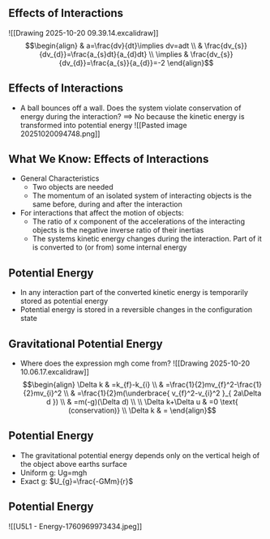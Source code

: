 ## Effects of Interactions
![[Drawing 2025-10-20 09.39.14.excalidraw]]
$$\begin{align}
 & a=\frac{dv}{dt}\implies dv=adt \\
 & \frac{dv_{s}}{dv_{d}}=\frac{a_{s}dt}{a_{d}dt} \\
\implies & \frac{dv_{s}}{dv_{d}}=\frac{a_{s}}{a_{d}}=-2
\end{align}$$
## Effects of Interactions
- A ball bounces off a wall. Does the system violate conservation of energy during the interaction? $\implies$ No because the kinetic energy is transformed into potential energy
![[Pasted image 20251020094748.png]]
## What We Know: Effects of Interactions
- General Characteristics
	- Two objects are needed
	- The momentum of an isolated system of interacting objects is the same before, during and after the interaction
- For interactions that affect the motion of objects:
	- The ratio of x component of the accelerations of the interacting objects is the negative inverse ratio of their inertias
	- The systems kinetic energy changes during the interaction. Part of it is converted to (or from) some internal energy
## Potential Energy
- In any interaction part of the converted kinetic energy is temporarily stored as potential energy
- Potential energy is stored in a reversible changes in the configuration state
## Gravitational Potential Energy
- Where does the expression mgh come from?
![[Drawing 2025-10-20 10.06.17.excalidraw]]
$$\begin{align}
\Delta k & =k_{f}-k_{i} \\
 & =\frac{1}{2}mv_{f}^2-\frac{1}{2}mv_{i}^2 \\
 & =\frac{1}{2}m(\underbrace{ v_{f}^2-v_{i}^2 }_{ 2a\Delta d }) \\
 & =m(-g)(\Delta d) \\
 \\
\Delta k+\Delta u & =0 \text{ (conservation)} \\
\Delta k & =
\end{align}$$
## Potential Energy
- The gravitational potential energy depends only on the vertical heigh of the object above earths surface
- Uniform g: Ug=mgh
- Exact g: $U_{g}=\frac{-GMm}{r}$
## Potential Energy
![[U5L1 - Energy-1760969973434.jpeg]]